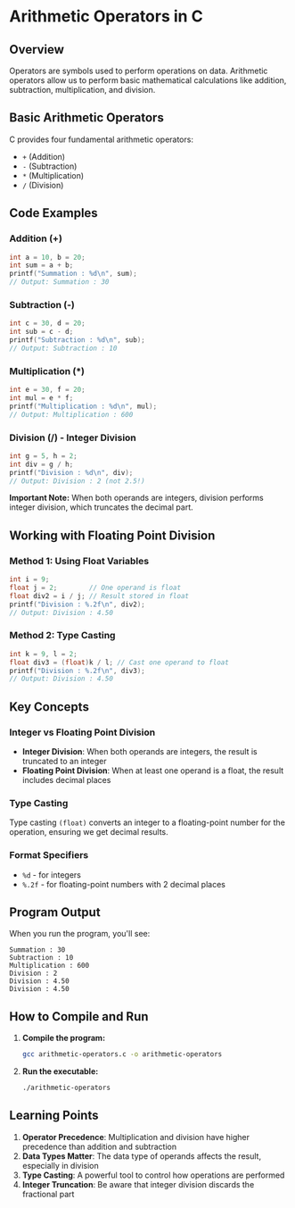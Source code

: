 # Arithmetic Operators in C

## Overview

Operators are symbols used to perform operations on data. Arithmetic operators allow us to perform basic mathematical calculations like addition, subtraction, multiplication, and division.

## Basic Arithmetic Operators

C provides four fundamental arithmetic operators:

- `+` (Addition)
- `-` (Subtraction)
- `*` (Multiplication)
- `/` (Division)

## Code Examples

### Addition (+)

```c
int a = 10, b = 20;
int sum = a + b;
printf("Summation : %d\n", sum);
// Output: Summation : 30
```

### Subtraction (-)

```c
int c = 30, d = 20;
int sub = c - d;
printf("Subtraction : %d\n", sub);
// Output: Subtraction : 10
```

### Multiplication (\*)

```c
int e = 30, f = 20;
int mul = e * f;
printf("Multiplication : %d\n", mul);
// Output: Multiplication : 600
```

### Division (/) - Integer Division

```c
int g = 5, h = 2;
int div = g / h;
printf("Division : %d\n", div);
// Output: Division : 2 (not 2.5!)
```

**Important Note:** When both operands are integers, division performs integer division, which truncates the decimal part.

## Working with Floating Point Division

### Method 1: Using Float Variables

```c
int i = 9;
float j = 2;        // One operand is float
float div2 = i / j; // Result stored in float
printf("Division : %.2f\n", div2);
// Output: Division : 4.50
```

### Method 2: Type Casting

```c
int k = 9, l = 2;
float div3 = (float)k / l; // Cast one operand to float
printf("Division : %.2f\n", div3);
// Output: Division : 4.50
```

## Key Concepts

### Integer vs Floating Point Division

- **Integer Division**: When both operands are integers, the result is truncated to an integer
- **Floating Point Division**: When at least one operand is a float, the result includes decimal places

### Type Casting

Type casting `(float)` converts an integer to a floating-point number for the operation, ensuring we get decimal results.

### Format Specifiers

- `%d` - for integers
- `%.2f` - for floating-point numbers with 2 decimal places

## Program Output

When you run the program, you'll see:

```
Summation : 30
Subtraction : 10
Multiplication : 600
Division : 2
Division : 4.50
Division : 4.50
```

## How to Compile and Run

1. **Compile the program:**

   ```bash
   gcc arithmetic-operators.c -o arithmetic-operators
   ```

2. **Run the executable:**
   ```bash
   ./arithmetic-operators
   ```

## Learning Points

1. **Operator Precedence**: Multiplication and division have higher precedence than addition and subtraction
2. **Data Types Matter**: The data type of operands affects the result, especially in division
3. **Type Casting**: A powerful tool to control how operations are performed
4. **Integer Truncation**: Be aware that integer division discards the fractional part
